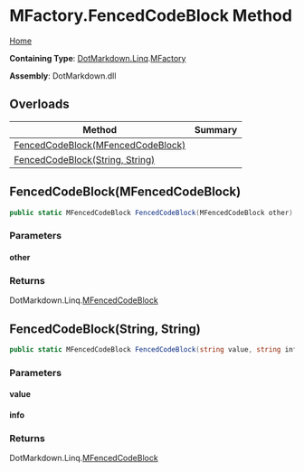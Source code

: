 <a name="_top"></a>

# MFactory\.FencedCodeBlock Method

[Home](../../../../README.md#_top)

**Containing Type**: [DotMarkdown.Linq](../../README.md#_top)\.[MFactory](../README.md#_top)

**Assembly**: DotMarkdown\.dll

## Overloads

| Method | Summary |
| ------ | ------- |
| [FencedCodeBlock(MFencedCodeBlock)](#DotMarkdown_Linq_MFactory_FencedCodeBlock_DotMarkdown_Linq_MFencedCodeBlock_) | |
| [FencedCodeBlock(String, String)](#DotMarkdown_Linq_MFactory_FencedCodeBlock_System_String_System_String_) | |

## FencedCodeBlock\(MFencedCodeBlock\) <a name="DotMarkdown_Linq_MFactory_FencedCodeBlock_DotMarkdown_Linq_MFencedCodeBlock_"></a>

```csharp
public static MFencedCodeBlock FencedCodeBlock(MFencedCodeBlock other)
```

### Parameters

#### other

### Returns

DotMarkdown\.Linq\.[MFencedCodeBlock](../../MFencedCodeBlock/README.md#_top)

## FencedCodeBlock\(String, String\) <a name="DotMarkdown_Linq_MFactory_FencedCodeBlock_System_String_System_String_"></a>

```csharp
public static MFencedCodeBlock FencedCodeBlock(string value, string info = null)
```

### Parameters

#### value

#### info

### Returns

DotMarkdown\.Linq\.[MFencedCodeBlock](../../MFencedCodeBlock/README.md#_top)

